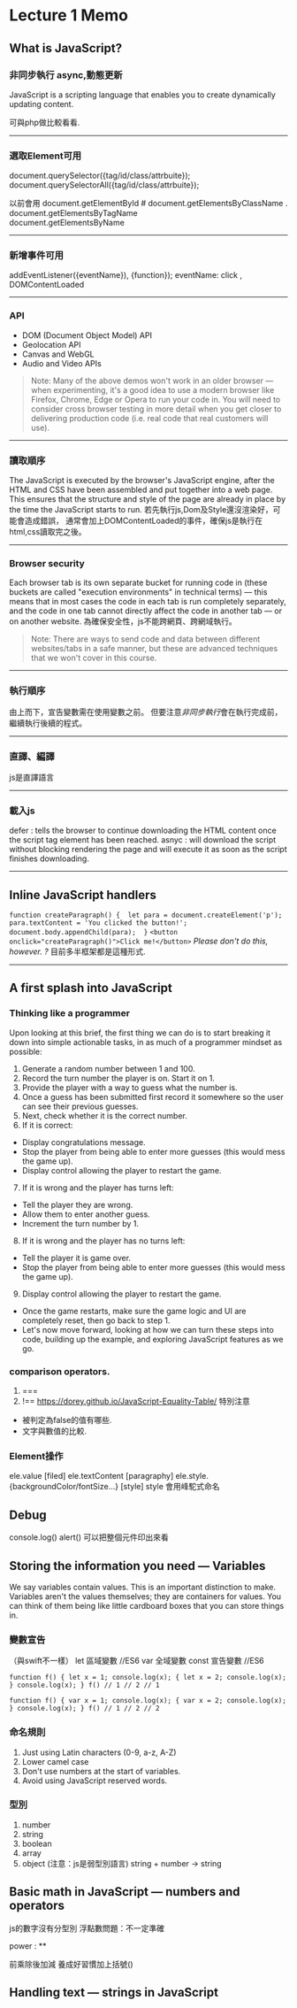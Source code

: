 # Lecture 1 Memo

## What is JavaScript?

### 非同步執行 async,動態更新
JavaScript is a scripting language that enables you to create dynamically updating content.

可與php做比較看看. 
***

### 選取Element可用
document.querySelector({tag/id/class/attrbuite}); 
document.querySelectorAll({tag/id/class/attrbuite});

以前會用 
document.getElementById # 
document.getElementsByClassName . 
document.getElementsByTagName  
document.getElementsByName 
***

### 新增事件可用
addEventListener({eventName}), {function});
eventName: click , DOMContentLoaded
***

### API
* DOM (Document Object Model) API
* Geolocation API
* Canvas and WebGL
* Audio and Video APIs

>Note: Many of the above demos won't work in an older browser — when experimenting, it's a good idea to use a modern browser like Firefox, Chrome, Edge or Opera to run your code in. You will need to consider cross browser testing in more detail when you get closer to delivering production code (i.e. real code that real customers will use).
***

### 讀取順序
The JavaScript is executed by the browser's JavaScript engine, after the HTML and CSS have been assembled and put together into a web page. This ensures that the structure and style of the page are already in place by the time the JavaScript starts to run.
若先執行js,Dom及Style還沒渲染好，可能會造成錯誤， 
通常會加上DOMContentLoaded的事件，確保js是執行在html,css讀取完之後。 

*** 
### Browser security
Each browser tab is its own separate bucket for running code in (these buckets are called "execution environments" in technical terms) — this means that in most cases the code in each tab is run completely separately, and the code in one tab cannot directly affect the code in another tab — or on another website. 
為確保安全性，js不能跨網頁、跨網域執行。 

>Note: There are ways to send code and data between different websites/tabs in a safe manner, but these are advanced techniques that we won't cover in this course.
***

### 執行順序
由上而下，宣告變數需在使用變數之前。 
但要注意*非同步執行*會在執行完成前，繼續執行後續的程式。 
***

### 直譯、編譯
js是直譯語言  
***

### 載入js
defer : tells the browser to continue downloading the HTML content once the script tag element has been reached.
asnyc : will download the script without blocking rendering the page and will execute it as soon as the script finishes downloading.
***

## Inline JavaScript handlers
`function createParagraph() { 
  let para = document.createElement('p'); 
  para.textContent = 'You clicked the button!'; 
  document.body.appendChild(para); 
}`
`<button onclick="createParagraph()">Click me!</button>` 
*Please don't do this, however. ?*
目前多半框架都是這種形式. 
***

## A first splash into JavaScript

### Thinking like a programmer

Upon looking at this brief, the first thing we can do is to start breaking it down into simple actionable tasks, in as much of a programmer mindset as possible:

1. Generate a random number between 1 and 100.
2. Record the turn number the player is on. Start it on 1.
3. Provide the player with a way to guess what the number is.
4. Once a guess has been submitted first record it somewhere so the user can see their previous guesses.
5. Next, check whether it is the correct number.
6. If it is correct:
* Display congratulations message.
* Stop the player from being able to enter more guesses (this would mess the game up).
* Display control allowing the player to restart the game.
7. If it is wrong and the player has turns left:
* Tell the player they are wrong.
* Allow them to enter another guess.
* Increment the turn number by 1.
8. If it is wrong and the player has no turns left:
* Tell the player it is game over.
* Stop the player from being able to enter more guesses (this would mess the game up).
9. Display control allowing the player to restart the game.
* Once the game restarts, make sure the game logic and UI are completely reset, then go back to step 1.
* Let's now move forward, looking at how we can turn these steps into code, building up the example, and exploring JavaScript features as we go.

### comparison operators.
1. ===
2. !==
<https://dorey.github.io/JavaScript-Equality-Table/>
特別注意 
* 被判定為false的值有哪些.
* 文字與數值的比較.

### Element操作
ele.value [filed] 
ele.textContent [paragraphy] 
ele.style.{backgroundColor/fontSize...} [style] 
style 會用峰駝式命名


## Debug
console.log() 
alert() 
可以把整個元件印出來看

## Storing the information you need — Variables
We say variables contain values. This is an important distinction to make. Variables aren't the values themselves; they are containers for values. You can think of them being like little cardboard boxes that you can store things in.

### 變數宣告 
（與swift不一樣）
let 區域變數 //ES6
var 全域變數
const 宣告變數 //ES6

`
function f() {
  let x = 1;
  console.log(x);
  {
    let x = 2;
    console.log(x);
  }
  console.log(x);
}
f()
// 1
// 2
// 1
`

`
function f() {
  var x = 1;
  console.log(x);
  {
    var x = 2;
    console.log(x);
  }
  console.log(x);
}
f()
// 1
// 2
// 2
`
### 命名規則
1. Just using Latin characters (0-9, a-z, A-Z) 
2. Lower camel case
3. Don't use numbers at the start of variables. 
4. Avoid using JavaScript reserved words.

### 型別
1. number
2. string
3. boolean
4. array
5. object
(注意：js是弱型別語言)
string + number -> string

## Basic math in JavaScript — numbers and operators

js的數字沒有分型別
浮點數問題：不一定準確

power : **

前乘除後加減 
養成好習慣加上括號()

## Handling text — strings in JavaScript

